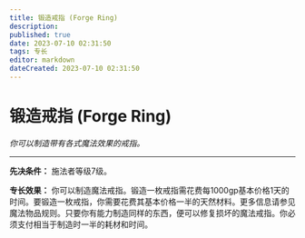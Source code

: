 ```yaml
---
title: 锻造戒指 (Forge Ring)
description: 
published: true
date: 2023-07-10 02:31:50
tags: 专长
editor: markdown
dateCreated: 2023-07-10 02:31:50
---
```


# 锻造戒指 (Forge Ring)

_你可以制造带有各式魔法效果的戒指。_

* * *

**先决条件：** 施法者等级7级。

**专长效果：**
你可以制造魔法戒指。锻造一枚戒指需花费每1000gp基本价格1天的时间。要锻造一枚戒指，你需要花费其基本价格一半的天然材料。更多信息请参见魔法物品规则。只要你有能力制造同样的东西，便可以修复损坏的魔法戒指。你必须支付相当于制造时一半的耗材和时间。

